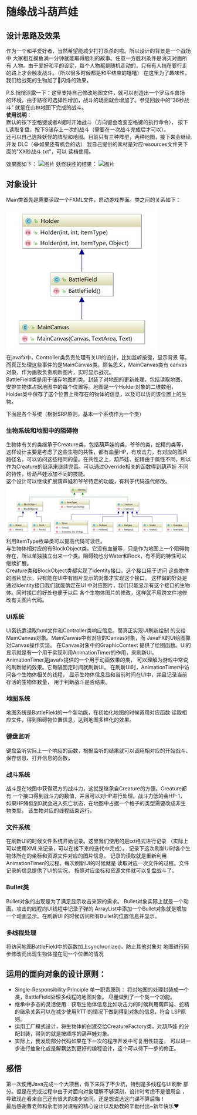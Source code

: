 # 随缘战斗葫芦娃  
## 设计思路及效果  

作为一个和平爱好者，当然希望能减少打打杀杀的啦。所以设计的背景是一个战场中
大家相互摸鱼满一分钟就能取得胜利的故事。任意一方胜利条件是消灭对面所有
人物。由于爱好和平的设定，每个人物都是随机走动的，只有有人挡在要行走
的路上才会触发战斗。（所以很多时候都是和平结束的嘻嘻）
在这里为了趣味性，我们给战死的生物加了👻闪烁的效果。  
  
P.S.悄悄泄露一下：这里支持自己修改地图文件，就可以创造出一个罗马斗兽场
的环境，由于路径可选择性增加，战斗的场面就会增加了。参见回放中的“36秒战斗”
就是在山林地图下完成的战斗。  
**使用说明**：   
默认的按下空格键或者A键时开始战斗（方向键会改变空格键的执行命令），
按下L读取复盘，按下S储存上一次的战斗（需要在一次战斗完成后才可以）。  
还可以自己选择妖怪的阵型和地图。目前只有三种阵型，两种地图，接下来会继续开发
DLC（😂如果还有机会的话）
我自己提供的素材是对应resources文件夹下面的"XX秒战斗.txt"，可以
读档使用。  

  
效果图如下： 
![图片](../resources/battle.gif)
妖怪获胜的结果：
![图片](../resources/Winning.gif)

## 对象设计 
 Main类首先是需要读取一个FXML文件，启动游戏界面。类之间的关系如下：

![图片](../resources/umlMain.jpg)    
在javafx中，Controller类负责处理有关UI的设计，比如监听按键，显示背景
等。而真正处理这些事件的是MainCanvas类。顾名思义，MainCanvas类有
canvas对象，作为画板负责刷新图片，实时显示战况。  
BattleField类是用于储存地图的类。封装了对地图的更新处理，包括读取地图、
安排生物体占据地图中的每个位置等。地图是一个Holder对象的二维数组，
Holder类中保存了这个位置上所存在的物体的信息，以及可以访问该位置上的生物。    
  

下面是各个系统（根据SRP原则，基本一个系统作为一个类）  
### 生物系统和地图中的阻碍物  
 
生物体有关的类继承于Creature类，包括葫芦娃的类，爷爷的类，蛇精的类等，
这样设计主要是考虑了这些生物的共性，都有血量HP，有攻击力，有对应的图片
路径名，可以访问这些相同的量。在共性之上，葫芦娃、蛇精由于属性不同，所以
作为Creature的继承来继续完善。可以通过Override相关的函数得到葫芦娃
不同的特性，给葫芦娃添加不同的技能。  
这个设计可以继续扩展葫芦娃和爷爷特定的功能，有利于代码迭代修改。 
![生物体的继承](../resources/umlCreature.jpg)  
利用ItemType枚举类可以提高代码可读性。  
与生物体相对应的有BlockObject类。它没有血量等，只是作为地图上一个阻碍物
存在，所以单独独立出来一个类。阻碍物也分Water和Rock，有不同的特性可以
继续扩展。   
Creature类和BlockObject类都实现了Identity接口。这个接口用于访问
这些物体的图片显示，只有能在UI中有图片显示的对象才实现这个接口。
这样做的好处是通过Identity接口我们就能确定在UI
中对应图片，我们只能显示有这个接口的生物体。同时接口的好处也便于以后
各个生物体图片的修改，这样就不用跨文件地修改有关图片代码。  

### UI系统  
UI系统靠读取fxml文件和Controller类响应信息。而真正实现UI刷新绘制
的交给MainCanvas对象。MainCanvas中有对应的Canvas对象，而
JavaFX的UI绘图靠对Canvas操作实现。 在Canvas对象中的GraphicContext
提供了绘图函数。UI的显示就是有一个用于实现利用AnimationTimer的作用，来刷新UI。
AnimationTimer是javafx提供的一个用于动画效果的类，
可以理解为游戏中常说的刷新帧的效果。它每隔固定时间就刷新UI。
在刷新UI时，AnimationTimer中访问各个生物体相关的线程，
显示生物体信息显和当前时间在UI中，并且记录当前存活的生物体数量，
用于判断战斗是否结束。  

### 地图系统
地图系统是BattleField的一个新功能，在初始化地图的时候调用对应函数
读取相应文件，得到阻碍物位置信息，达到地图多样化的效果。  
### 键盘监听
键盘监听实际上一个响应的函数，根据监听的结果就可以调用相对应的开始战斗、
保存信息、打开信息的函数。
### 战斗系统
战斗是在地图中获得双方的战斗力，这就是继承自Creature的方便。Creature都有
一个接口得到战斗力的数值，并且可以对HP进行处理。战斗力低的会HP-1，
如果HP降低到0就会进入死亡状态，在地图中占据一个格子的类型需要改成非生物类型，
该生物对应的线程结束运行。
### 文件系统
在刷新UI的时候文件系统开始记录。这里我们使用的是txt格式进行记录
（实际上可以使用XML来记录，可以在接下来的迭代中完成）。
记录下这次刷新UI时各个生物体所在的坐标和资源文件对应的图片信息。
记录的读取就是重新利用AnimationTimer的过程。每次刷新UI的时候就是
读取对应一次文件的过程。文件记录的信息提供了UI的实况，
按照对应坐标和资源文件就可以复盘战斗了。
### Bullet类
Bullet对象的出现是为了满足显示攻击来源的需求。
Bullet对象实际上就是一个动画。攻击的线程向UI线程中记录子弹的
ArrayList中添加一个Bullet对象就是增加一个动画显示。在刷新UI
的时候访问所有Bullet的位置信息并显示。
### 多线程处理  
将访问地图BattleField中的函数加上synchronized，防止其他对象对
地图进行同步修改而出现生物体撞在同一个位置的情况  
## 运用的面向对象的设计原则：  
- Single-Responsibility Principle 单一职责原则：
将对地图的处理封装成一个类，BattleField处理多线程的地图对象。
尽量做到了一个类一个功能。  
- 继承中多态的灵活使用：获取生物体信息比如攻击力的时候利用葫芦娃、蛇精
的继承关系可以在减少使用RTTI的情况下做到得到对象的信息，符合 LSP原则。  
- 运用工厂模式设计，将生物体的创建交给CreatureFactory类，对葫芦娃
的分配封装，得到的就是按顺序的葫芦娃对象。
- 实际上，我发现部分代码如果在下一次的程序开发中可复用性较差，
可以进一步进行抽象化或是解耦达到更好的编程设计，这个可以待下一步的修正。  

## 感悟  
第一次使用Java完成一个大项目，做下来踩了不少坑，特别是多线程与UI刷新
部分。但是在完成过程中由于对面向对象理解不够深刻，设计时考虑不是很周全
，导致现在看来自己还有很大的进步空间。还是想说选这门课不算后悔！  
最后感谢曹老师和余老师对课程的精心设计以及助教的辛勤付出~新年快乐❤


